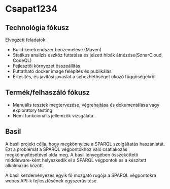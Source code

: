 # Csapat1234

## Technológia fókusz
Elvégzett feladatok
* Build keretrendszer beüzemelése (Maven)
* Statikus analízis eszköz futtatása és jelzett hibák átnézése(SonarCloud, CodeQL)
* Fejlesztői környezet összeállítás
* Futtatható docker image felépítés és publikálás
* Értesítés, és javítási javaslat a sebezhetőséget okozó függőségekről

## Termék/felhaszáló fókusz
* Manuális tesztek megtervezése, végrehajtása és dokumentálása vagy exploratory testing
* Nem-funkcionális jellemzők vizsgálata.

## Basil
A basil projekt célja, hogy megkönnyítse a SPARQL szolgáltatás haszánlatát. Ezt a problémát a SPARQL végpontokhoz való csatlakozás megkönnyítésétével olda meg. A basil lényegében összeköttető middleware-ként helyezkedik el a SPARQL végpontok és a készített alkalmazás között. 

A basil kezdeményezés egyik fő mozgató rugója a SPARQL végpontokra webes API-k fejlesztésének egyszerűsítése.
